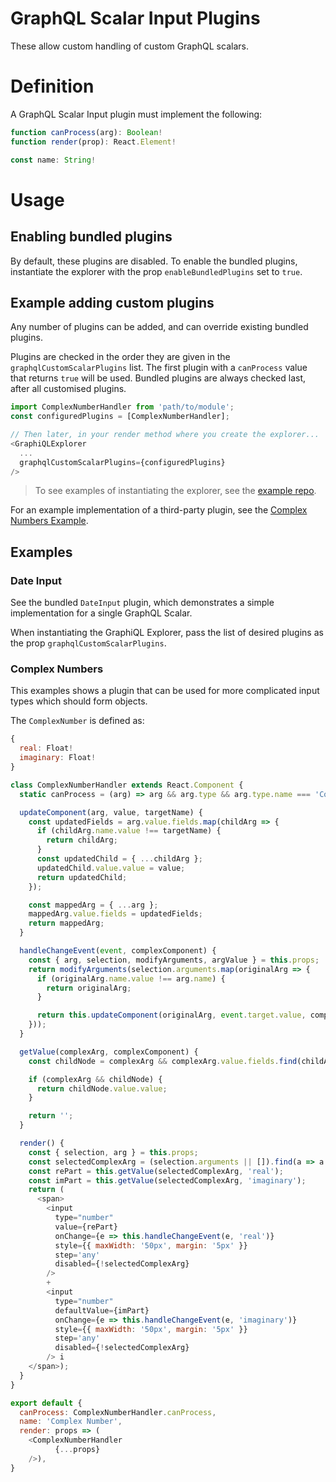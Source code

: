 
# GraphQL Scalar Input Plugins

These allow custom handling of custom GraphQL scalars.

# Definition

A GraphQL Scalar Input plugin must implement the following:
```js
function canProcess(arg): Boolean!
function render(prop): React.Element!

const name: String!
```

# Usage

## Enabling bundled plugins

By default, these plugins are disabled. To enable the bundled plugins, instantiate the explorer with the prop `enableBundledPlugins` set to `true`.

## Example adding custom plugins

Any number of plugins can be added, and can override existing bundled plugins.

Plugins are checked in the order they are given in the `graphqlCustomScalarPlugins` list. The first plugin with a `canProcess` value that returns `true` will be used. Bundled plugins are always checked last, after all customised plugins.

```js
import ComplexNumberHandler from 'path/to/module';
const configuredPlugins = [ComplexNumberHandler];

// Then later, in your render method where you create the explorer...
<GraphiQLExplorer
  ...
  graphqlCustomScalarPlugins={configuredPlugins}
/>
```
> To see examples of instantiating the explorer, see the [example repo](https://github.com/OneGraph/graphiql-explorer-example).

For an example implementation of a third-party plugin, see the [Complex Numbers Example]('#complex-numbers).

## Examples

### Date Input

See the bundled `DateInput` plugin, which demonstrates a simple implementation for a single GraphQL Scalar.

When instantiating the GraphiQL Explorer, pass the list of desired plugins as the prop `graphqlCustomScalarPlugins`.

### Complex Numbers

This examples shows a plugin that can be used for more complicated input types which should form objects.

The `ComplexNumber` is defined as:
```js
{
  real: Float!
  imaginary: Float!
}
```

```js
class ComplexNumberHandler extends React.Component {
  static canProcess = (arg) => arg && arg.type && arg.type.name === 'ComplexNumberInput';

  updateComponent(arg, value, targetName) {
    const updatedFields = arg.value.fields.map(childArg => {
      if (childArg.name.value !== targetName) {
        return childArg;
      }
      const updatedChild = { ...childArg };
      updatedChild.value.value = value;
      return updatedChild;
    });

    const mappedArg = { ...arg };
    mappedArg.value.fields = updatedFields;
    return mappedArg;
  }

  handleChangeEvent(event, complexComponent) {
    const { arg, selection, modifyArguments, argValue } = this.props;
    return modifyArguments(selection.arguments.map(originalArg => {
      if (originalArg.name.value !== arg.name) {
        return originalArg;
      }

      return this.updateComponent(originalArg, event.target.value, complexComponent);
    }));
  }

  getValue(complexArg, complexComponent) {
    const childNode = complexArg && complexArg.value.fields.find(childArg => childArg.name.value === complexComponent)

    if (complexArg && childNode) {
      return childNode.value.value;
    }

    return '';
  }

  render() {
    const { selection, arg } = this.props;
    const selectedComplexArg = (selection.arguments || []).find(a => a.name.value === arg.name);
    const rePart = this.getValue(selectedComplexArg, 'real');
    const imPart = this.getValue(selectedComplexArg, 'imaginary');
    return (
      <span>
        <input
          type="number"
          value={rePart}
          onChange={e => this.handleChangeEvent(e, 'real')}
          style={{ maxWidth: '50px', margin: '5px' }}
          step='any'
          disabled={!selectedComplexArg}
        />
        +
        <input
          type="number"
          defaultValue={imPart}
          onChange={e => this.handleChangeEvent(e, 'imaginary')}
          style={{ maxWidth: '50px', margin: '5px' }}
          step='any'
          disabled={!selectedComplexArg}
        /> i
    </span>);
  }
}

export default {
  canProcess: ComplexNumberHandler.canProcess,
  name: 'Complex Number',
  render: props => (
    <ComplexNumberHandler
          {...props}
    />),
}
```
